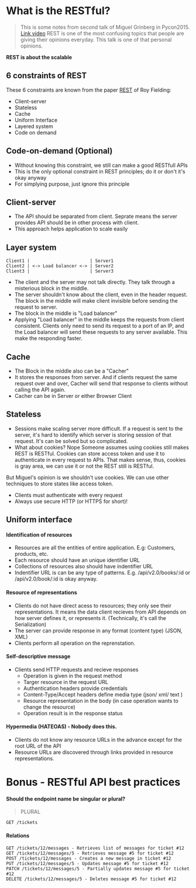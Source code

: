 # What is the RESTful?

> This is some notes from second talk of Miguel Grinberg in Pycon2015. [Link video](https://youtu.be/pZYRC8IbCwk)
> REST is one of the most confusing topics that people are giving their opinions everyday. This talk is one of that personal opinions.

**REST is about the scalable**

## 6 constraints of REST
These 6 constraints are known from the paper [REST](https://www.ics.uci.edu/~fielding/pubs/dissertation/rest_arch_style.htm) of Roy Fielding:

- Client-server
- Stateless
- Cache
- Uniform Interface
- Layered system
- Code on demand

## Code-on-demand (Optional)
- Without knowing this constraint, we still can make a good RESTfull APIs
- This is the only optional constraint in REST principles; do it or don't it's okay anyway
- For simplying purpose, just ignore this principle

## Client-server
- The API should be separated from client. Seprate means the server provides API should be in other process with client. 
- This approach helps application to scale easily
 
## Layer system
```
Client1 | 				    	| Server1 	
Client2 | <-> Load balancer <-> | Server2
Client3 |				    	| Server3	
```

- The client and the server may not talk directly. They talk through a misterious block in the middle. 
- The server shouldn't know about the client, even in the header request. The block in the middle will make client invisible before sending the request to server. 
- The block in the middle is "Load balancer"
- Applying "Load balancer" in the middle keeps the requests from client consistent. Clients only need to send its request to a port of an IP, and the Load balancer will send these requests to any server available. This make the responding faster.

## Cache
- The Block in the middle also can be a "Cacher"
- It stores the responses from server. And if clients request the same request over and over, Cacher will send that response to clients without calling the API again.
- Cacher can be in Server or either Browser Client

## Stateless
- Sessions make scaling server more difficult. 
If a request is sent to the server, it's hard to identify which server is storing session of that request. It's can be solved but so complicated. 
- What about cookies? Nope
Someone assumes using cookies still makes REST is RESTful. Cookies can store access token and use it to authenticate in every request to APIs. That makes sense, thus, cookies is gray area, we can use it or not the REST still is RESTful. 

But Miguel's opinion is we shouldn't use cookies. We can use other techniques to store states like access token.

- Clients must authenticate with every request
- Always use secure HTTP (or HTTPS for short)!

## Uniform interface
#### Identification of resources
- Resources are all the entities of entire application. E.g: Customers, products, etc.
- Each resource should have an unique identifier URL
- Collections of resources also should have indentifier URL
- Indentifier URL is can be any type of patterns. 
E.g. /api/v2.0/books/:id or /api/v2.0/book/:id is okay anyway.

#### Resource of representations
- Clients do not have direct acess to resources; they only see their representations. It means the data client recieves from API depends on how server defines it, or represents it. (Technically, it's call the Serialization)
- The server can provide response in any format (content type) (JSON, XML)
- Clients perform all operation on the reprenstation.

#### Self-descriptive message
- Clients send HTTP requests and recieve responses
	- Operation is given in the request method
	- Targer resource in the request URL
	- Authentication headers provide credentials
	- Content-Type/Accept headers define media type (json/ xml/ text )
	- Resource representation in the body (in case operation wants to change the resource)
	- Operation result is in the response status

#### Hypermedia (HATEOAS) - Nobody does this.
- Clients do not know any resource URLs in the advance except for the root URL of the API
- Resource URLs are discovered through links provided in resource representations.


# Bonus - RESTful API best practices

#### Should the endpoint name be singular or plural?
> PLURAL

```
GET /tickets
```

#### Relations
```
GET /tickets/12/messages - Retrieves list of messages for ticket #12
GET /tickets/12/messages/5 - Retrieves message #5 for ticket #12
POST /tickets/12/messages - Creates a new message in ticket #12
PUT /tickets/12/messages/5 - Updates message #5 for ticket #12
PATCH /tickets/12/messages/5 - Partially updates message #5 for ticket #12
DELETE /tickets/12/messages/5 - Deletes message #5 for ticket #12
```

